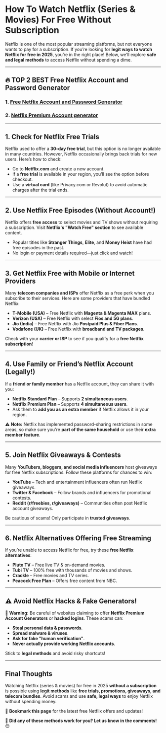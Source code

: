 # **How To Watch Netflix (Series & Movies) For Free Without Subscription**
Netflix is one of the most popular streaming platforms, but not everyone wants to pay for a subscription. If you’re looking for **legit ways to watch Netflix for free in 2025**, you’re in the right place! Below, we’ll explore **safe and legal methods** to access Netflix without spending a dime.

---
## 🔥 TOP 2 BEST Free Netflix Account and Password Generator
### 1. [Free Netflix Account and Password Generator](https://tinyurl.com/yc4v7caw)
### 2. [Netflix Premium Account generator](https://barbar735.github.io/home/)
---


## **1. Check for Netflix Free Trials**
Netflix used to offer a **30-day free trial**, but this option is no longer available in many countries. However, Netflix occasionally brings back trials for new users. Here’s how to check:

- Go to **Netflix.com** and create a new account.
- If a **free trial** is available in your region, you’ll see the option before checkout.
- Use a **virtual card** (like Privacy.com or Revolut) to avoid automatic charges after the trial ends.

---

## **2. Use Netflix Free Episodes (Without Account!)**
Netflix offers **free access** to select movies and TV shows without requiring a subscription. Visit **Netflix's "Watch Free" section** to see available content.

- Popular titles like **Stranger Things**, **Elite**, and **Money Heist** have had free episodes in the past.
- No login or payment details required—just click and watch!

---

## **3. Get Netflix Free with Mobile or Internet Providers**
Many **telecom companies and ISPs** offer Netflix as a free perk when you subscribe to their services. Here are some providers that have bundled Netflix:

- **T-Mobile (USA)** – Free Netflix with **Magenta & Magenta MAX** plans.
- **Verizon (USA)** – Free Netflix with select **Fios and 5G plans**.
- **Jio (India)** – Free Netflix with Jio **Postpaid Plus & Fiber Plans**.
- **Vodafone (UK)** – Free Netflix with **broadband and TV packages**.

Check with your **carrier or ISP** to see if you qualify for a **free Netflix subscription**!

---

## **4. Use Family or Friend’s Netflix Account (Legally!)**
If a **friend or family member** has a Netflix account, they can share it with you:

- **Netflix Standard Plan** – Supports **2 simultaneous users**.
- **Netflix Premium Plan** – Supports **4 simultaneous users**.
- Ask them to **add you as an extra member** if Netflix allows it in your region.

⚠️ **Note:** Netflix has implemented password-sharing restrictions in some areas, so make sure you're **part of the same household** or use their **extra member feature**.

---

## **5. Join Netflix Giveaways & Contests**
Many **YouTubers, bloggers, and social media influencers** host giveaways for free Netflix subscriptions. Follow these platforms for chances to win:

- **YouTube** – Tech and entertainment influencers often run Netflix giveaways.
- **Twitter & Facebook** – Follow brands and influencers for promotional contests.
- **Reddit (r/freebies, r/giveaways)** – Communities often post Netflix account giveaways.

Be cautious of scams! Only participate in **trusted giveaways**.

---

## **6. Netflix Alternatives Offering Free Streaming**
If you’re unable to access Netflix for free, try these **free Netflix alternatives**:

- **Pluto TV** – Free live TV & on-demand movies.
- **Tubi TV** – 100% free with thousands of movies and shows.
- **Crackle** – Free movies and TV series.
- **Peacock Free Plan** – Offers free content from NBC.

---

## **⚠️ Avoid Netflix Hacks & Fake Generators!**
🚨 **Warning:** Be careful of websites claiming to offer **Netflix Premium Account Generators** or **hacked logins**. These scams can:
- **Steal personal data & passwords**.
- **Spread malware & viruses**.
- **Ask for fake "human verification"**.
- **Never actually provide working Netflix accounts**.

Stick to **legal methods** and avoid risky shortcuts!

---

## **Final Thoughts**
Watching Netflix (series & movies) for free in 2025 **without a subscription** is possible using **legit methods** like **free trials, promotions, giveaways, and telecom bundles**. Avoid scams and use **safe, legal ways** to enjoy Netflix without spending money.

🔔 **Bookmark this page** for the latest free Netflix offers and updates!

💬 **Did any of these methods work for you? Let us know in the comments!** 😊

